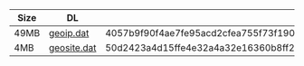 |    Size   |     DL  | sha512sum |
|  ---  |  ---  |  ---  |
| 49MB | [geoip.dat](https://cdn.jsdelivr.net/gh/googleians/Rules@main/geoip.dat) | 4057b9f90f4ae7fe95acd2cfea755f73f1909fa35cb887ceced3f5e71a8b083954594f79991ce51667ca30fd874ec71e5233b532cf6ae172bb54e6f1b1012deb |
| 4MB | [geosite.dat](https://cdn.jsdelivr.net/gh/googleians/Rules@main/geosite.dat) | 50d2423a4d15ffe4e32a4a32e16360b8ff2d784fd2a04fcc4a1199e19f29d4ef8e373409991510ad84a7cf8a142f67f23f55ab306f1ecb2bf223c0437ae48496 |

